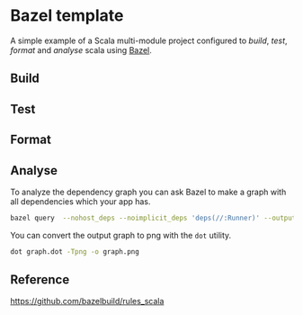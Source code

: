 # Bazel template

A simple example of a Scala multi-module project configured to *build*, *test*, *format* and *analyse* scala using [Bazel](https://www.bazel.build).

## Build

## Test

## Format

## Analyse

To analyze the dependency graph you can ask Bazel to make a graph with all
dependencies which your app has. 

```bash
bazel query  --nohost_deps --noimplicit_deps 'deps(//:Runner)' --output graph > graph.dot
```

You can convert the output graph to png with the `dot` utility.

```bash
dot graph.dot -Tpng -o graph.png
```

## Reference

<https://github.com/bazelbuild/rules_scala>
